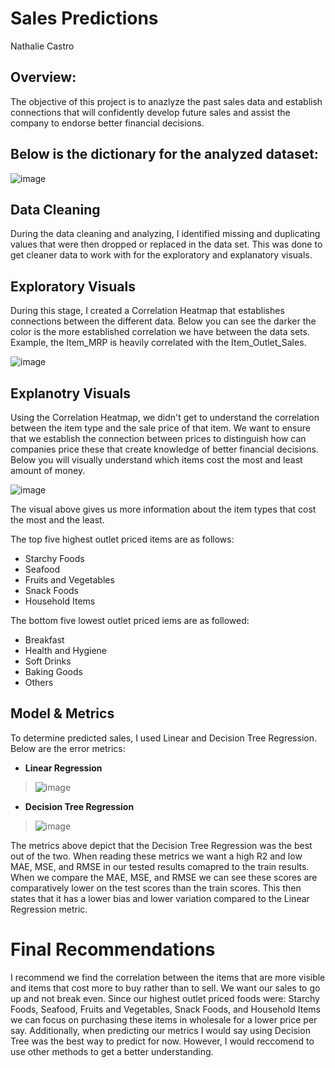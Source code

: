 # Sales Predictions 
Nathalie Castro 
## Overview: 
The objective of this project is to anazlyze the past sales data and establish connections that will confidently develop future sales and assist the company to endorse better financial decisions. 

## Below is the dictionary for the analyzed dataset: 

![image](https://user-images.githubusercontent.com/122195358/225798639-22a9086f-4b21-404f-8ee0-5bcd5c490b1e.png)

## Data Cleaning 
During the data cleaning and analyzing, I identified missing and duplicating values that were then dropped or replaced in the data set. This was done to get cleaner data to work with for the exploratory and explanatory visuals. 

## Exploratory Visuals
During this stage, I created a Correlation Heatmap that establishes connections between the different data. Below you can see the darker the color is the more established correlation we have between the data sets. Example, the Item_MRP is heavily correlated with the Item_Outlet_Sales.

![image](https://user-images.githubusercontent.com/122195358/225799805-a9e066dc-31c7-4509-bccf-72b810a96c2b.png)

## Explanotry Visuals 
Using the Correlation Heatmap, we didn't get to understand the correlation between the item type and the sale price of that item. We want to ensure that we establish the connection between prices to distinguish how can companies price these that create knowledge of better financial decisions. Below you will visually understand which items cost the most and least amount of money.

![image](https://user-images.githubusercontent.com/122195358/225805576-a3def6a5-b55c-4a00-84cc-1f6aaa9829c7.png)

The visual above gives us more information about the item types that cost the most and the least. 

The top five highest outlet priced items are as follows: 

*   Starchy Foods
*   Seafood 
* Fruits and Vegetables
* Snack Foods
* Household Items

The bottom five lowest outlet priced iems are as followed: 

* Breakfast 
* Health and Hygiene 
* Soft Drinks 
* Baking Goods 
* Others

## Model & Metrics
To determine predicted sales, I used Linear and Decision Tree Regression. Below are the error metrics: 

* **Linear Regression**
> ![image](https://user-images.githubusercontent.com/122195358/225803320-fd82e167-bad6-40fd-9b84-a7fb5baddc9b.png)

* **Decision Tree Regression**  
> ![image](https://user-images.githubusercontent.com/122195358/225803414-40c47a5f-02a6-4042-bcaa-e78a9456cc7a.png)

The metrics above depict that the Decision Tree Regression was the best out of the two. When reading these metrics we want a high R2 and low MAE, MSE, and RMSE in our tested results comapred to the train results. When we compare the MAE, MSE, and RMSE we can see these scores are comparatively lower on the test scores than the train scores. This then states that it has a lower bias and lower variation compared to the Linear Regression metric. 

# Final Recommendations
I recommend we find the correlation between the items that are more visible and items that cost more to buy rather than to sell. We want our sales to go up and not break even. Since our highest outlet priced foods were: Starchy Foods, Seafood, Fruits and Vegetables, Snack Foods, and Household Items we can focus on purchasing these items in wholesale for a lower price per say. Additionally, when predicting our metrics I would say using Decision Tree was the best way to predict for now. However, I would reccomend to use other methods to get a better understanding. 
